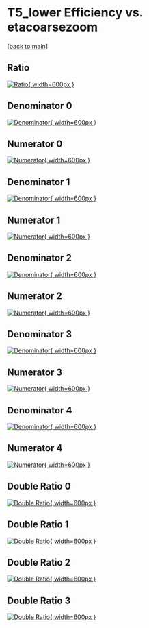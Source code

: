 # T5_lower Efficiency vs. etacoarsezoom

[[back to main](./)]



## Ratio

[![Ratio](../mtv/var/T5_lower_xtr_211_-1_eff_etacoarsezoom.png){ width=600px }](../mtv/var/T5_lower_xtr_211_-1_eff_etacoarsezoom.pdf)

## Denominator 0

[![Denominator](../mtv/den/T5_lower_xtr_211_-1_eff_etacoarsezoom_den0.png){ width=600px }](../mtv/den/T5_lower_xtr_211_-1_eff_etacoarsezoom_den0.pdf)

## Numerator 0

[![Numerator](../mtv/num/T5_lower_xtr_211_-1_eff_etacoarsezoom_num0.png){ width=600px }](../mtv/num/T5_lower_xtr_211_-1_eff_etacoarsezoom_num0.pdf)

## Denominator 1

[![Denominator](../mtv/den/T5_lower_xtr_211_-1_eff_etacoarsezoom_den1.png){ width=600px }](../mtv/den/T5_lower_xtr_211_-1_eff_etacoarsezoom_den1.pdf)

## Numerator 1

[![Numerator](../mtv/num/T5_lower_xtr_211_-1_eff_etacoarsezoom_num1.png){ width=600px }](../mtv/num/T5_lower_xtr_211_-1_eff_etacoarsezoom_num1.pdf)

## Denominator 2

[![Denominator](../mtv/den/T5_lower_xtr_211_-1_eff_etacoarsezoom_den2.png){ width=600px }](../mtv/den/T5_lower_xtr_211_-1_eff_etacoarsezoom_den2.pdf)

## Numerator 2

[![Numerator](../mtv/num/T5_lower_xtr_211_-1_eff_etacoarsezoom_num2.png){ width=600px }](../mtv/num/T5_lower_xtr_211_-1_eff_etacoarsezoom_num2.pdf)

## Denominator 3

[![Denominator](../mtv/den/T5_lower_xtr_211_-1_eff_etacoarsezoom_den3.png){ width=600px }](../mtv/den/T5_lower_xtr_211_-1_eff_etacoarsezoom_den3.pdf)

## Numerator 3

[![Numerator](../mtv/num/T5_lower_xtr_211_-1_eff_etacoarsezoom_num3.png){ width=600px }](../mtv/num/T5_lower_xtr_211_-1_eff_etacoarsezoom_num3.pdf)

## Denominator 4

[![Denominator](../mtv/den/T5_lower_xtr_211_-1_eff_etacoarsezoom_den4.png){ width=600px }](../mtv/den/T5_lower_xtr_211_-1_eff_etacoarsezoom_den4.pdf)

## Numerator 4

[![Numerator](../mtv/num/T5_lower_xtr_211_-1_eff_etacoarsezoom_num4.png){ width=600px }](../mtv/num/T5_lower_xtr_211_-1_eff_etacoarsezoom_num4.pdf)

## Double Ratio 0

[![Double Ratio](../mtv/ratio/T5_lower_xtr_211_-1_eff_etacoarsezoom_ratio0.png){ width=600px }](../mtv/ratio/T5_lower_xtr_211_-1_eff_etacoarsezoom_ratio0.pdf)

## Double Ratio 1

[![Double Ratio](../mtv/ratio/T5_lower_xtr_211_-1_eff_etacoarsezoom_ratio1.png){ width=600px }](../mtv/ratio/T5_lower_xtr_211_-1_eff_etacoarsezoom_ratio1.pdf)

## Double Ratio 2

[![Double Ratio](../mtv/ratio/T5_lower_xtr_211_-1_eff_etacoarsezoom_ratio2.png){ width=600px }](../mtv/ratio/T5_lower_xtr_211_-1_eff_etacoarsezoom_ratio2.pdf)

## Double Ratio 3

[![Double Ratio](../mtv/ratio/T5_lower_xtr_211_-1_eff_etacoarsezoom_ratio3.png){ width=600px }](../mtv/ratio/T5_lower_xtr_211_-1_eff_etacoarsezoom_ratio3.pdf)

